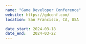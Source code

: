 ```yaml
---
name: "Game Developer Conference"
website: https://gdconf.com/
location: San Francisco, CA, USA

date_start: 2024-03-18
date_end:   2024-03-22
---
```

